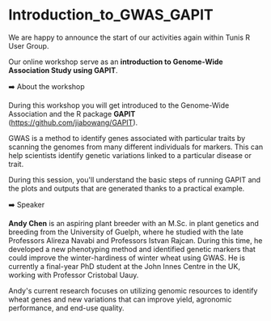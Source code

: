 # Introduction_to_GWAS_GAPIT

We are happy to announce the start of our activities again within Tunis R User Group.

Our online workshop serve as an **introduction to Genome-Wide Association Study using GAPIT**. 

➡️ About the workshop

During this workshop you will get introduced to the Genome-Wide Association and the R package **GAPIT** (https://github.com/jiabowang/GAPIT).

GWAS is a method to identify genes associated with particular traits by scanning the genomes from many different individuals for markers. This can help scientists identify genetic variations linked to a particular disease or trait.

During this session, you'll understand the basic steps of running GAPIT and the plots and outputs that are generated thanks to a practical example.

➡️ Speaker

**Andy Chen** is an aspiring plant breeder with an M.Sc. in plant genetics and breeding from the University of Guelph, where he studied with the late Professors Alireza Navabi and Professors Istvan Rajcan. 
During this time, he developed a new phenotyping method and identified genetic markers that could improve the winter-hardiness of winter wheat using GWAS. He is currently a final-year PhD student at the John Innes Centre in the UK, working with Professor Cristobal Uauy. 

Andy's current research focuses on utilizing genomic resources to identify wheat genes and new variations that can improve yield, agronomic performance, and end-use quality.
